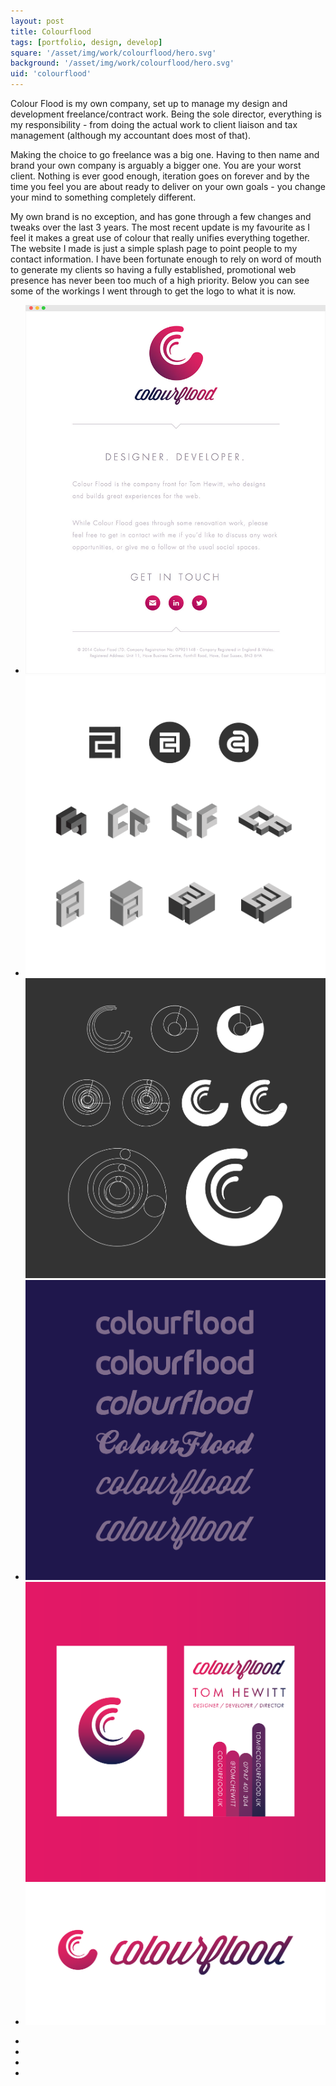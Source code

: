 ```yaml
---
layout: post
title: Colourflood
tags: [portfolio, design, develop]
square: '/asset/img/work/colourflood/hero.svg'
background: '/asset/img/work/colourflood/hero.svg'
uid: 'colourflood'
---
```


<p class="headline">Colour Flood is my own company, set up to manage my design and development freelance/contract work. Being the sole director, everything is my responsibility - from doing the actual work to client liaison and tax management (although my accountant does most of that).</p>

<p>Making the choice to go freelance was a big one. Having to then name and brand your own company is arguably a bigger one. You are your worst client. Nothing is ever good enough, iteration goes on forever and by the time you feel you are about ready to deliver on your own goals - you change your mind to something completely different.</p>

<p>My own brand is no exception, and has gone through a few changes and tweaks over the last 3 years. The most recent update is my favourite as I feel it makes a great use of colour that really unifies everything together. The website I made is just a simple splash page to point people to my contact information. I have been fortunate enough to rely on word of mouth to generate my clients so having a fully established, promotional web presence has never been too much of a high priority. Below you can see some of the workings I went through to get the logo to what it is now.</p>

<section class="post-media">
	<ul>
		<li class="curved"><img src="/asset/img/work/colourflood/01.jpg"></li>
		<li class="double">
			<img src="/asset/img/work/colourflood/02.svg">
			<img src="/asset/img/work/colourflood/04.svg">
		</li>
		<li class="double">
		<img src="/asset/img/work/colourflood/03.svg">
		<img src="/asset/img/work/colourflood/05.svg"></li>
		<li class="full"><img src="/asset/img/work/colourflood/06.svg"></li>
	</ul>
</section>

<section class="block palette four-colors">
	<ul>
		<li class="color-1"></li>
		<li class="color-2"></li>
		<li class="color-3"></li>
		<li class="color-4"></li>
	</ul>
</section>

